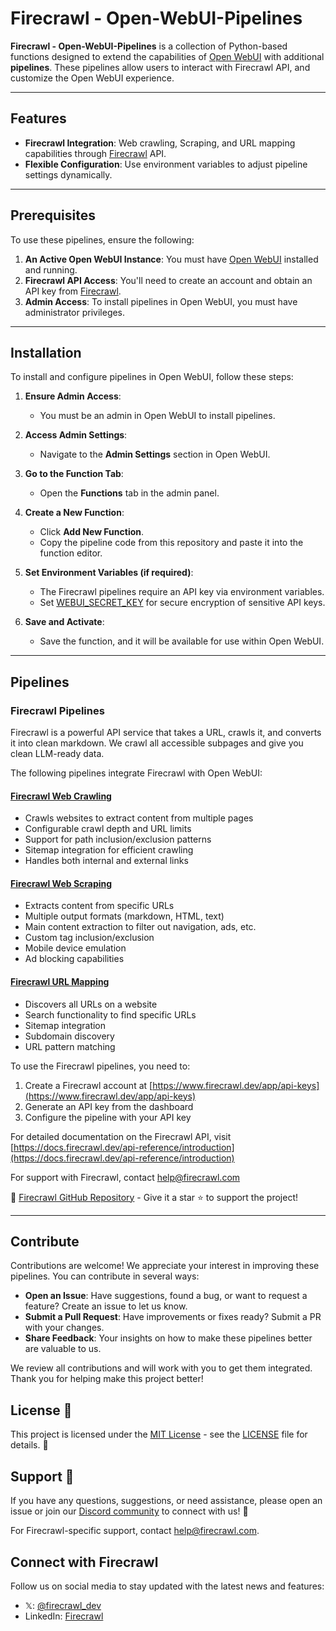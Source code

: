 # Firecrawl - Open-WebUI-Pipelines

**Firecrawl - Open-WebUI-Pipelines** is a collection of Python-based functions designed to extend the capabilities of [Open WebUI](https://github.com/open-webui) with additional **pipelines**. These pipelines allow users to interact with Firecrawl API, and customize the Open WebUI experience.

---

## Features

- **Firecrawl Integration**: Web crawling, Scraping, and URL mapping capabilities through [Firecrawl](https://www.firecrawl.dev/) API.
- **Flexible Configuration**: Use environment variables to adjust pipeline settings dynamically.

---

## Prerequisites

To use these pipelines, ensure the following:

1. **An Active Open WebUI Instance**: You must have [Open WebUI](https://github.com/open-webui/open-webui) installed and running.
2. **Firecrawl API Access**: You'll need to create an account and obtain an API key from [Firecrawl](https://www.firecrawl.dev/).
3. **Admin Access**: To install pipelines in Open WebUI, you must have administrator privileges.

---

## Installation

To install and configure pipelines in Open WebUI, follow these steps:

1. **Ensure Admin Access**:
   - You must be an admin in Open WebUI to install pipelines.

2. **Access Admin Settings**:
   - Navigate to the **Admin Settings** section in Open WebUI.

3. **Go to the Function Tab**:
   - Open the **Functions** tab in the admin panel.

4. **Create a New Function**:
   - Click **Add New Function**.
   - Copy the pipeline code from this repository and paste it into the function editor.

5. **Set Environment Variables (if required)**:
   - The Firecrawl pipelines require an API key via environment variables.
   - Set [WEBUI_SECRET_KEY](https://docs.openwebui.com/getting-started/env-configuration/#webui_secret_key) for secure encryption of sensitive API keys.

6. **Save and Activate**:
   - Save the function, and it will be available for use within Open WebUI.

---

## Pipelines

### **Firecrawl Pipelines**

Firecrawl is a powerful API service that takes a URL, crawls it, and converts it into clean markdown. We crawl all accessible subpages and give you clean LLM-ready data.

The following pipelines integrate Firecrawl with Open WebUI:

#### **[Firecrawl Web Crawling](./pipelines/firecrawl_crawl.py)**
- Crawls websites to extract content from multiple pages
- Configurable crawl depth and URL limits
- Support for path inclusion/exclusion patterns
- Sitemap integration for efficient crawling
- Handles both internal and external links

#### **[Firecrawl Web Scraping](./pipelines/firecrawl_scrape.py)**
- Extracts content from specific URLs
- Multiple output formats (markdown, HTML, text)
- Main content extraction to filter out navigation, ads, etc.
- Custom tag inclusion/exclusion
- Mobile device emulation
- Ad blocking capabilities

#### **[Firecrawl URL Mapping](./pipelines/firecrawl_map.py)**
- Discovers all URLs on a website
- Search functionality to find specific URLs
- Sitemap integration
- Subdomain discovery
- URL pattern matching

To use the Firecrawl pipelines, you need to:
1. Create a Firecrawl account at [https://www.firecrawl.dev/app/api-keys](https://www.firecrawl.dev/app/api-keys)
2. Generate an API key from the dashboard
3. Configure the pipeline with your API key

For detailed documentation on the Firecrawl API, visit [https://docs.firecrawl.dev/api-reference/introduction](https://docs.firecrawl.dev/api-reference/introduction)

For support with Firecrawl, contact [help@firecrawl.com](mailto:help@firecrawl.com)

🔗 [Firecrawl GitHub Repository](https://github.com/mendableai/firecrawl) - Give it a star ⭐️ to support the project!

---

## Contribute

Contributions are welcome! We appreciate your interest in improving these pipelines. You can contribute in several ways:

- **Open an Issue**: Have suggestions, found a bug, or want to request a feature? Create an issue to let us know.
- **Submit a Pull Request**: Have improvements or fixes ready? Submit a PR with your changes.
- **Share Feedback**: Your insights on how to make these pipelines better are valuable to us.

We review all contributions and will work with you to get them integrated. Thank you for helping make this project better!

## License 📜

This project is licensed under the [MIT License](LICENSE) - see the [LICENSE](LICENSE) file for details. 📄

## Support 💬

If you have any questions, suggestions, or need assistance, please open an issue or join our [Discord community](https://discord.com/invite/gSmWdAkdwd) to connect with us! 🤝

For Firecrawl-specific support, contact [help@firecrawl.com](mailto:help@firecrawl.com).

## Connect with Firecrawl

Follow us on social media to stay updated with the latest news and features:

- 𝕏: [@firecrawl_dev](https://x.com/firecrawl_dev)
- LinkedIn: [Firecrawl](https://www.linkedin.com/company/firecrawl/posts/?feedView=all)